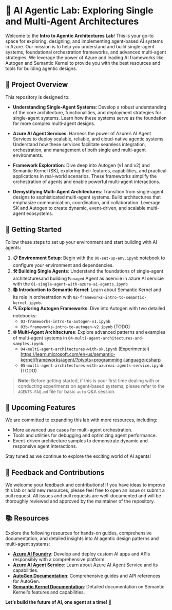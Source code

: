 # 🤖  AI Agentic Lab: Exploring Single and Multi-Agent Architectures

Welcome to the **Intro to Agentic Architectures Lab**! This is your go-to space for exploring, designing, and implementing agent-based AI systems in Azure. Our mission is to help you understand and build single-agent systems, foundational orchestration frameworks, and advanced multi-agent strategies. We leverage the power of Azure and leading AI frameworks like Autogen and Semantic Kernel to provide you with the best resources and tools for building agentic designs.

## 🌟 Project Overview
This repository is designed to:

- **Understanding Single-Agent Systems**: Develop a robust understanding of the core architecture, functionalities, and deployment strategies for single-agent systems. Learn how these systems serve as the foundation for more complex multi-agent designs.

- **Azure AI Agent Services**: Harness the power of Azure’s AI Agent Services to deploy scalable, reliable, and cloud-native agentic systems. Understand how these services facilitate seamless integration, orchestration, and management of both single and multi-agent environments.

- **Framework Exploration**: Dive deep into Autogen (v1 and v2) and Semantic Kernel (SK), exploring their features, capabilities, and practical applications in real-world scenarios. These frameworks simplify the orchestration of agents and enable powerful multi-agent interactions.

- **Demystifying Multi-Agent Architectures**: Transition from single-agent designs to sophisticated multi-agent systems. Build architectures that emphasize communication, coordination, and collaboration. Leverage SK and Autogen to create dynamic, event-driven, and scalable multi-agent ecosystems.


## 🚀 Getting Started
Follow these steps to set up your environment and start building with AI agents:

1. **📋 Environment Setup**: Begin with the `00-set-up-env.ipynb` notebook to configure your environment and dependencies.
2. **🛠 Building Single Agents**: Understand the foundations of single-agent architecturesand building `Managed` Agent as aserviie in azure AI servicie with the `01-single-agent-with-azure-ai-agents.ipynb`
4. **📚 Introduction to Semantic Kernel**: Learn about Semantic Kernel and its role in orchestration with `02-frameworks-intro-to-semantic-kernel.ipynb`.
3. **🔍 Exploring Autogen Frameworks**: Dive into Autogen with two detailed notebooks:
    - `03-frameworks-intro-to-autogen-v1.ipynb`
    - `03b-frameworks-intro-to-autogen-v2.ipynb` (TODO)
5. **🌐 Multi-Agent Architectures**: Explore advanced patterns and examples of multi-agent systems in `04-multi-agent-architectures-and-samples.ipynb`.
    - `04-multi-agent-architectures-with-sk.ipynb` (Experimental) https://learn.microsoft.com/en-us/semantic-kernel/frameworks/agent/?pivots=programming-language-csharp
    - `05-multi-agent-architectures-with-azureai-agents-service.ipynb` (TODO)

> **Note**: Before getting started, if this is your first time dealing with or conducting experiments on agent-based systems, please refer to the `AGENTS-FAQ.md` file for basic `auto` Q&A session.

## 📖 Upcoming Features

We are committed to expanding this lab with more resources, including:
- More advanced use cases for multi-agent orchestration.
- Tools and utilities for debugging and optimizing agent performance.
- Event-driven architecture samples to demonstrate dynamic and responsive agent interactions.

Stay tuned as we continue to explore the exciting world of AI agents!

## 💬 Feedback and Contributions

We welcome your feedback and contributions! If you have ideas to improve this lab or add new resources, please feel free to open an issue or submit a pull request. All issues and pull requests are well-documented and will be thoroughly reviewed and approved by the maintainer of the repository.

## 📚 Resources

Explore the following resources for hands-on guides, comprehensive documentation, and detailed insights into AI agentic design patterns and multi-agent systems:

- **[Azure AI Foundry](https://azure.microsoft.com/en-us/products/ai-foundry/?msockid=115e8cc4b7e569123c6999beb6406862)**: Develop and deploy custom AI apps and APIs responsibly with a comprehensive platform.
- **[Azure AI Agent Service](https://learn.microsoft.com/en-us/azure/ai-services/agents/overview)**: Learn about Azure AI Agent Service and its capabilities.
- **[AutoGen Documentation](https://github.com/microsoft/autogen)**: Comprehensive guides and API references for AutoGen.
- **[Semantic Kernel Documentation](https://learn.microsoft.com/en-us/semantic-kernel/overview/)**: Detailed documentation on Semantic Kernel's features and capabilities.

**Let’s build the future of AI, one agent at a time! 🚀**